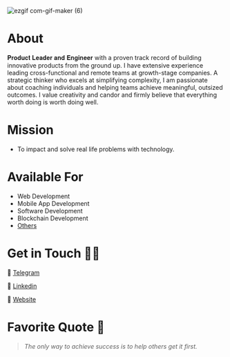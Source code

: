 
![ezgif com-gif-maker (6)](https://media.licdn.com/dms/image/v2/D4D16AQECeyb0-noEZQ/profile-displaybackgroundimage-shrink_350_1400/profile-displaybackgroundimage-shrink_350_1400/0/1730490166692?e=1735776000&v=beta&t=ISGa9XcENI_ZaVDqYxWboiU6Bj0TgEzT5_iOiPW1LtU)




# About
𝐏𝐫𝐨𝐝𝐮𝐜𝐭 𝐋𝐞𝐚𝐝𝐞𝐫 𝐚𝐧𝐝 𝐄𝐧𝐠𝐢𝐧𝐞𝐞𝐫 with a proven track record of building innovative products from the ground up. I have extensive experience leading cross-functional and remote teams at growth-stage companies. A strategic thinker who excels at simplifying complexity, I am passionate about coaching individuals and helping teams achieve meaningful, outsized outcomes. I value creativity and candor and firmly believe that everything worth doing is worth doing well.

# Mission
- To impact and solve real life problems with technology. 

# Available For
- Web Development
- Mobile App Development
- Software Development
- Blockchain Development
- [Others](https://www.kingsleynwoye.com)

# Get in Touch 👍🏽
🔗 [Telegram](https://t.me/kingsleynwoye)

🔗 [Linkedin](https://www.linkedin.com/in/kingsleynwoye/)

🔗 [Website](https://www.kingsleynwoye.com)

# Favorite Quote 📖
> _The only way to achieve success is to help others get it first._

